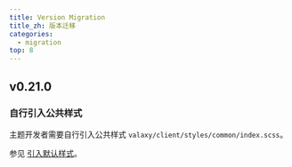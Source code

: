 ```yaml
---
title: Version Migration
title_zh: 版本迁移
categories:
  - migration
top: 8
---
```


## v0.21.0

### 自行引入公共样式

主题开发者需要自行引入公共样式 `valaxy/client/styles/common/index.scss`。

参见 [引入默认样式](/themes/write#引入默认样式)。
